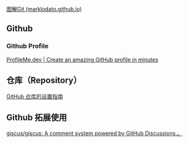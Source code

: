
[图解Git (marklodato.github.io)](https://marklodato.github.io/visual-git-guide/index-zh-cn.html)




## Github

### Github Profile
[ProfileMe.dev | Create an amazing GitHub profile in minutes](https://www.profileme.dev/)


## 仓库（Repository）

[GitHub 仓库的设置指南](https://wiringbits.net/blog/github-repository-setup)


## Github 拓展使用

[giscus/giscus: A comment system powered by GitHub Discussions.。](https://github.com/giscus/giscus)